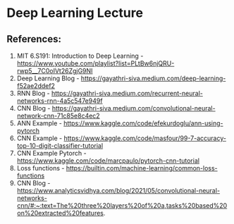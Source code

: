 # Deep Learning Lecture


## References:

1. MIT 6.S191: Introduction to Deep Learning - https://www.youtube.com/playlist?list=PLtBw6njQRU-rwp5__7C0oIVt26ZgjG9NI
2. Deep Learning Blog - https://gayathri-siva.medium.com/deep-learning-f52ae2ddef2
3. RNN Blog - https://gayathri-siva.medium.com/recurrent-neural-networks-rnn-4a5c547e949f
4. CNN Blog - https://gayathri-siva.medium.com/convolutional-neural-network-cnn-71c85e8c4ec2
5. ANN Example - https://www.kaggle.com/code/efekurdoglu/ann-using-pytorch
6. CNN Example - https://www.kaggle.com/code/masfour/99-7-accuracy-top-10-digit-classifier-tutorial
7. CNN Example Pytorch - https://www.kaggle.com/code/marcpaulo/pytorch-cnn-tutorial
8. Loss functions - https://builtin.com/machine-learning/common-loss-functions
9. CNN Blog - https://www.analyticsvidhya.com/blog/2021/05/convolutional-neural-networks-cnn/#:~:text=The%20three%20layers%20of%20a,tasks%20based%20on%20extracted%20features.